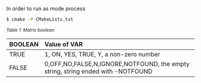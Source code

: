 In order to run as mode process

``` bash
$ cmake -P CMakeLists.txt
```

<sub>*Table 1: Matrix boolean*</sub>

   | BOOLEAN           | Value of VAR |
   | :---  |     :---    |   
   | TRUE  | 1, ON, YES, TRUE, Y, a non-zero number     |
   | FALSE | 0,OFF,NO,FALSE,N,IGNORE,NOTFOUND, the empty string, string ended with -NOTFOUND    |

   
   